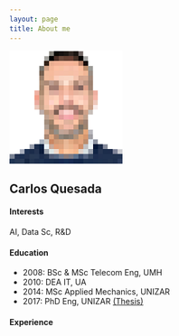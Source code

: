 ```yaml
---
layout: page
title: About me
---
```


![](/img/me.png)

## Carlos Quesada

#### Interests
AI, Data Sc, R&D

#### Education
* 2008: BSc & MSc Telecom Eng, UMH
* 2010: DEA IT, UA
* 2014: MSc Applied Mechanics, UNIZAR
* 2017: PhD Eng, UNIZAR [(Thesis)](https://zaguan.unizar.es/record/59996/files/TESIS-2017-017.pdf)

#### Experience